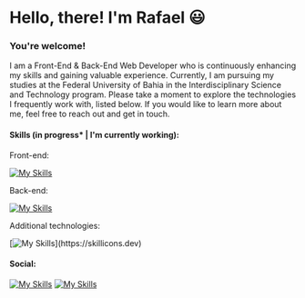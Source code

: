 # Hello, there! I'm Rafael :smiley:

### You're welcome!

I am a Front-End & Back-End Web Developer who is continuously enhancing my skills and gaining valuable experience. Currently, I am pursuing my studies at the Federal University of Bahia in the Interdisciplinary Science and Technology program. Please take a moment to explore the technologies I frequently work with, listed below. If you would like to learn more about me, feel free to reach out and get in touch.

#### Skills (in progress* | I'm currently working):

Front-end:

[![My Skills](https://skillicons.dev/icons?i=html,css,js,react,angular,vue)](https://skillicons.dev)

Back-end:

[![My Skills](https://skillicons.dev/icons?i=js,ts,nodejs,express,java,spring,mongodb,py,django,flask,mysql,postgres)](https://skillicons.dev )

Additional technologies:

[![My Skills](https://skillicons.dev/icons?i=cpp,androidstudio,c,arduino,raspberrypi,)](https://skillicons.dev)

#### Social:

[![My Skills](https://skillicons.dev/icons?i=linkedin)](https://www.linkedin.com/in/rafaelcerqueiraf/) [![My Skills](https://skillicons.dev/icons?i=devto)](https://dev.to/rafaelcerqueira)

<!--
**rafaelcerqueira/rafaelcerqueira** is a ✨ _special_ ✨ repository because its `README.md` (this file) appears on your GitHub profile.

Here are some ideas to get you started:

- 🔭 I’m currently working on ...
- 🌱 I’m currently learning ...
- 👯 I’m looking to collaborate on ...
- 🤔 I’m looking for help with ...
- 💬 Ask me about ...
- 📫 How to reach me: ...
- 😄 Pronouns: ...
- ⚡ Fun fact: ...
-->
